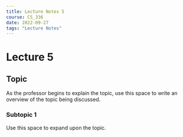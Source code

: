 ```yaml
---
title: Lecture Notes 5
course: CS_336
date: 2022-09-27
tags: "Lecture Notes"
---
```


# Lecture 5
## Topic
As the professor begins to explain the topic, use this space to write an overview of the topic being discussed.

### Subtopic 1
Use this space to expand upon the topic.
